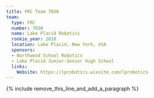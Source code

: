 ```yaml
---
title: FRC Team 7030
team:
  type: FRC
  number: 7030
  name: Lake Placid Robotics
  rookie_year: 2018
  location: Lake Placid, New York, USA
  sponsors:
  - Northwood School Robotics
  - Lake Placid Junior-Senior High School
  links:
    Website: https://lprobotics.wixsite.com/lprobotics
---
```


{% include remove_this_line_and_add_a_paragraph %}